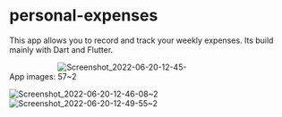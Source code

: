 # personal-expenses
This app allows you to record and track your weekly expenses. Its build mainly with Dart and Flutter.

App images:
<img src="https://user-images.githubusercontent.com/107255139/174595782-1bc3b3fc-9ecf-4dbf-abe8-6deae38c1204.png" alt="Screenshot_2022-06-20-12-45-57~2" style="max-width: 50%;">

![Screenshot_2022-06-20-12-46-08~2](https://user-images.githubusercontent.com/107255139/174595805-d6065a5f-b157-4c23-811c-021a482a792d.png)
![Screenshot_2022-06-20-12-49-55~2](https://user-images.githubusercontent.com/107255139/174595826-1d047c41-5229-4df5-abf6-3a153c39f4e5.png)
